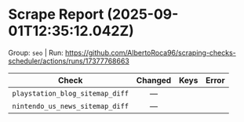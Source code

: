 # Scrape Report (2025-09-01T12:35:12.042Z)

Group: `seo`  |  Run: https://github.com/AlbertoRoca96/scraping-checks-scheduler/actions/runs/17377768663

| Check | Changed | Keys | Error |
|---|:---:|:--|:--|
| `playstation_blog_sitemap_diff` | — |  |  |
| `nintendo_us_news_sitemap_diff` | — |  |  |
